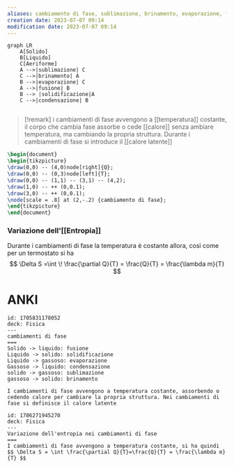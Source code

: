 ```yaml
---
aliases: cambiamento di fase, sublimazione, brinamento, evaporazione, fusione, solidificazione, condensazione
creation date: 2023-07-07 09:14
modification date: 2023-07-07 09:14
---
```


```mermaid
graph LR
	A[Solido]
	B[Liquido]
	C[Aeriforme]
	A -->|sublimazione| C
	C -->|brinamento| A
	B -->|evaporazione| C
	A -->|fusione| B
	B --> |solidificazione|A
	C -->|condensazione| B
	
```

>[!remark]
>i cambiamenti di fase avvengono a [[temperatura]] costante, il corpo che cambia fase assorbe o cede [[calore]] senza ambiare temperatura, ma cambiando la propria struttura.
>Durante i cambiamenti di fase si introduce il [[calore latente]]


```tikz
\begin{document}
\begin{tikzpicture}
\draw(0,0) -- (4,0)node[right]{Q};
\draw(0,0) -- (0,3)node[left]{T};
\draw(0,0) -- (1,1) -- (3,1) -- (4,2);
\draw(1,0) -- ++ (0,0.1);
\draw(3,0) -- ++ (0,0.1);
\node[scale = .8] at (2,-.2) {cambiamento di fase};
\end{tikzpicture}
\end{document}
```

### Variazione dell'[[Entropia]]
Durante i cambiamenti di fase la temperatura è costante allora, così come per un termostato si ha
$$ \Delta S =\int  \! \frac{\partial Q}{T} = \frac{Q}{T} = \frac{\lambda m}{T}  $$

# ANKI

```anki
id: 1705831178052
deck: Fisica
---
cambiamenti di fase
===
Solido -> liquido: fusione
Liquido -> solido: solidificazione
Liquido -> gassoso: evaporazione
Gassoso -> liquido: condensazione
solido -> gassoso: sublimazione
gassoso -> solido: brinamento

I cambiamenti di fase avvengono a temperatura costante, assorbendo o cedendo calore per cambiare la propria struttura. Nei cambiamenti di fase si definisce il calore latente
```


```anki
id: 1706271945270
deck: Fisica
---
Variazione dell'entropia nei cambiamenti di fase
===
I cambiamenti di fase avvengono a temperatura costante, si ha quindi
$$ \Delta S = \int \frac{\partial Q}{T}=\frac{Q}{T} = \frac{\lambda m}{T} $$
```
